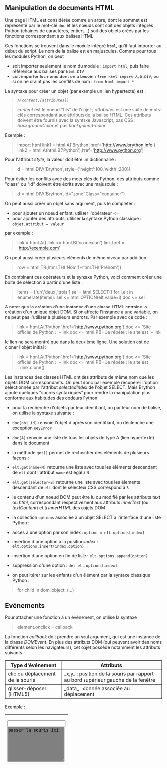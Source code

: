 Manipulation de documents HTML
------------------------------

Une page HTML est considérée comme un arbre, dont le sommet est représenté par le mot-clé `doc` et les noeuds sont soit des objets intégrés Python (chaines de caractères, entiers...) soit des objets créés par les fonctions correspondant aux balises HTML

Ces fonctions se trouvent dans le module intégré `html`, qu'il faut importer au début du script. Le nom de la balise est en majuscules. Comme pour tous les modules Python, on peut 
- soit importer seulement le nom du module : `import html`, puis faire référence aux balises par `html.DIV`
- soit importer les noms dont on a besoin : `from html import A,B,DIV`, ou si on ne craint pas les conflits de nom : `from html import *`

La syntaxe pour créer un objet (par exemple un lien hypertexte) est :

><code>A(_content,[attributes]_)</code>

>_content_ est le noeud "fils" de l'objet ; _attributes_ est une suite de mots-clés correspondant aux attributs de la balise HTML. Ces attributs doivent être fournis avec la syntaxe Javascript, pas CSS : _backgroundColor_ et pas _background-color_


Exemple :

>    import html
>    link1 = html.A('Brython',href='http://www.brython.info')
>    link2 = html.A(html.B('Python'),href='http://www.python.org')

Pour l'attribut _style_, la valeur doit être un dictionnaire :

>    d = html.DIV('Brython',style={'height':100,'width':200})

Pour éviter les conflits avec des mots-clés de Python, des attributs comme "class" ou "id" doivent être écrits avec une majuscule :

>    d = html.DIV('Brython',Id="zone",Class="container")

On peut aussi créer un objet sans argument, puis le compléter :
- pour ajouter un noeud enfant, utiliser l'opérateur <=
- pour ajouter des attributs, utiliser la syntaxe Python classique : `objet.attribut = valeur`

par exemple :
>    link = html.A()
>    link <= html.B('connexion')
>    link.href = 'http://exemple.com'

On peut aussi créer plusieurs éléments de même niveau par addition :

>    row = html.TR(html.TH('Nom')+html.TH('Prénom'))

En combinant ces opérateurs et la syntaxe Python, voici comment créer une boite de sélection à partir d'une liste :

>    items = ['un','deux','trois']
>    sel = html.SELECT()
>    for i,elt in enumerate(items):
>        sel <= html.OPTION(elt,value=i)
>    doc <= sel

A noter que la création d'une instance d'une classe HTML entraine la création d'un unique objet DOM. Si on affecte l'instance à une variable, on ne peut pas l'utiliser à plusieurs endroits. Par exemple avec ce code :

>    link = html.A('Python',href='http://www.python.org')
>    doc <= 'Site officiel de Python : '+link
>    doc <= html.P()+'Je répète : le site est '+link

le lien ne sera montré que dans la deuxième ligne. Une solution est de cloner l'objet initial :

>    link = html.A('Python',href='http://www.python.org')
>    doc <= 'Site officiel de Python : '+link
>    doc <= html.P()+'Je répète : le site est '+link.clone()

Les instances des classes HTML ont des attributs de même nom que les objets DOM correspondants. On peut donc par exemple récupérer l'option sélectionnée par l'attribut _selectedIndex_ de l'objet SELECT. Mais Brython ajoute quelques "sucres syntaxiques" pour rendre la manipulation plus conforme aux habitudes des codeurs Python

- pour la recherche d'objets par leur identifiant, ou par leur nom de balise, on utilise la syntaxe suivante :
 - `doc[obj_id]` renvoie l'objet d'après son identifiant, ou déclenche une exception `KeyError`
 - `doc[A]` renvoie une liste de tous les objets de type A (lien hypertexte) dans le document

- la méthode `get()` permet de rechercher des éléments de plusieurs façons :
 - `elt.get(name=N)` retourne une liste avec tous les éléments descendant de `elt` dont l'attribut `name` est égal à `N`
 - `elt.get(selector=S)` retourne une liste avec tous les élements descendant de `elt` dont le sélecteur CSS correspond à `S`

- le contenu d'un noeud DOM peut être lu ou modifié par les attributs _text_ ou _html_, correspondant respectivement aux attributs _innerText_ (ou _textContent_) et à _innerHTML_ des objets DOM

- la collection `options` associée à un objet SELECT a l'interface d'une liste Python :
 - accès à une option par son index : `option = elt.options[index]`
 - insertion d'une option à la position _index_ : `elt.options.insert(index,option)`
 - insertion d'une option en fin de liste : `elt.options.append(option)`
 - suppression d'une option : `del elt.options[index]`

- on peut itérer sur les enfants d'un élément par la syntaxe classique Python : 
>    for child in dom_object:
>       (...)


Evénements
----------

Pour attacher une fonction à un événement, on utilise la syntaxe 

>    element.onclick = callback

La fonction _callback_ doit prendre un seul argument, qui est une instance de la classe _DOMEvent_. En plus des attributs DOM (qui peuvent avoir des noms différents selon les navigateurs), cet objet possède notamment les attributs suivants :
<p><table border=1>
<tr><th>
Type d'événement
</th><th>
Attributs
</th></tr>
<tr><td>
clic ou déplacement de la souris
</td><td>
_x,y_ : position de la souris par rapport au bord supérieur gauche de la fenêtre
</td></tr>
<tr><td>
glisser-déposer (HTML5)
</td><td>
_data_ : donnée associée au déplacement
</td></tr>
</table>

Exemple :
<table>
<tr>
<td>
    <script type='text/python'>
    def mouse_move(ev):
        doc["trace"].value = '%s %s' %(ev.x,ev.y)
    
    doc["zone"].onmousemove = mouse_move
    </script>
    
    <input id="trace" value="">
    <br><textarea id="zone" rows=7 columns=30 style="background-color:gray">
    passer la souris ici</textarea>

</td>
<td>
<script type='text/python'>
def mouse_move(ev):
    doc["trace"].value = '%s %s' %(ev.x,ev.y)

doc["zone"].onmousemove = mouse_move
</script>

<input id="trace" value="">
<br><textarea id="zone" rows=7 columns=30 style="background-color:gray">
passer la souris ici</textarea>
</pre>
</td>
</tr>
</table>
